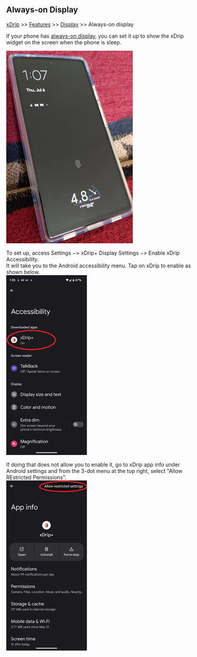 ## Always-on Display
[xDrip](../../README.md) >> [Features](../Features_page.md) >> [Display](./Display.md) >> Always-on display    
  
If your phone has [always-on display](https://en.wikipedia.org/wiki/Always-on_display), you can set it up to show the xDrip widget on the screen when the phone is sleep.  

![](./images/AOD_Sample.png)  

To set up, access Settings &#8722;> xDrip+ Display Settings &#8722;> Enable xDrip Accessibility.  
It will take you to the Android accessibility menu.  Tap on xDrip to enable as shown below.  
![](./images/EnablexDripAOD.png)  

If doing that does not allow you to enable it, go to xDrip app info under Android settings and from the 3-dot menu at the top right, select "Allow REstricted Permissions".  
![](./images/AllowRestrictedSettings.png)  

  
